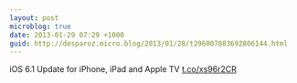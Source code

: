 ```yaml
---
layout: post
microblog: true
date: 2013-01-29 07:29 +1000
guid: http://desparoz.micro.blog/2013/01/28/t296007083692806144.html
---
```

iOS 6.1 Update for iPhone, iPad and Apple TV [t.co/xs96r2CR](http://t.co/xs96r2CR)
